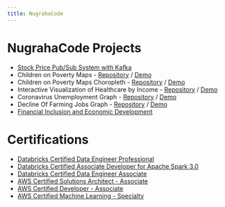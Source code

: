 ```yaml
---
title: NugrahaCode
---
```

# NugrahaCode Projects
- <a href="https://nugrahacode.github.io/stock-price-kafka-stream/">Stock Price Pub/Sub System with Kafka</a>
- Children on Poverty Maps - <a href="https://github.com/nugrahacode/poverty_interactive_map" target="_blank">Repository</a> / <a href="./poverty_interactive_map/" target="_blank">Demo</a>
- Children on Poverty Maps Choropleth - <a href="https://github.com/nugrahacode/interactive_poverty_choropleth" target="_blank">Repository</a> / <a href="./interactive_poverty_choropleth/" target="_blank">Demo</a>
- Interactive Visualization of Healthcare by Income - <a href="https://github.com/nugrahacode/interactive_income_graph" target="_blank">Repository</a> / <a href="https://nugrahacode.github.io/interactive_income_graph/" target="_blank">Demo</a>
- Coronavirus Unemployment Graph - <a href="https://github.com/nugrahacode/CoronaVirus_UnEmployment" target="_blank">Repository</a> / <a href="https://nugrahacode.github.io/CoronaVirus_UnEmployment/" target="_blank">Demo</a>
- Decline Of Farming Jobs Graph - <a href="https://github.com/nugrahacode/Graph_Decline_Of_Farming" target="_blank">Repository</a> / <a href="https://nugrahacode.github.io/Graph_Decline_Of_Farming/" target="_blank">Demo</a>
- <a href="https://nugrahacode.github.io/global_agri_analytics/">Financial Inclusion and Economic Development</a>


# Certifications
- <a href="https://credentials.databricks.com/a3713fad-6549-4db4-badf-c49e6b050745#gs.7ihnmv" target="_blank">Databricks Certified Data Engineer Professional</a>
- <a href="https://credentials.databricks.com/5f91343b-8906-439e-a023-7cfa5bcd7aac#gs.7ihom7" target="_blank">Databricks Certified Associate Developer for Apache Spark 3.0</a>
- <a href="https://www.credential.net/52aed936-400b-4f9d-b28b-5b53741777df" target="_blank">Databricks Certified Data Engineer Associate</a>
- <a href="https://www.credly.com/badges/bf958fa1-efbf-4dd8-a058-b0caa57c1fa9" target="_blank">AWS Certified Solutions Architect - Associate</a>
- <a href="https://www.credly.com/badges/6e0d742c-ce37-4bd9-b5c1-1417e4a3ea32" target="_blank">AWS Certified Developer - Associate</a>
- <a href="https://www.credly.com/badges/39ab8c38-3666-4147-88e4-3d843ce90a8f" target="_blank">AWS Certified Machine Learning - Specialty</a>

